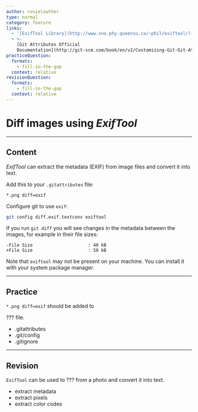 ```yaml
---
author: rosielowther
type: normal
category: feature
links:
  - '[ExifTool Library](http://www.sno.phy.queensu.ca/~phil/exiftool/){website}'
  - >-
    [Git Attributes Official
    Documentation](http://git-scm.com/book/en/v2/Customizing-Git-Git-Attributes){website}
practiceQuestion:
  formats:
    - fill-in-the-gap
  context: relative
revisionQuestion:
  formats:
    - fill-in-the-gap
  context: relative
---
```


# Diff images using *ExifTool*


---

## Content

*ExifTool* can extract the metadata (EXIF) from image files and convert it into text.

Add this to your `.gitattributes` file:

```plain-text
*.png diff=exif
```

Configure git to use `exif`:

```bash
git config diff.exif.textconv exiftool
```

If you run `git diff` you will see changes in the metadata between the images, for example in their file sizes:

```plain-text
-File Size                     : 40 kB
+File Size                     : 50 kB
```

Note that `exiftool` may not be present on your machine. You can install it with your system package manager.


---

## Practice

`*.png diff=exif`  should be added to

??? file.

- .gitattributes
- .git/config
- .gitignore


---

## Revision

`ExifTool` can be used to ??? from a photo and convert it into text.

- extract metadata
- extract pixels
- extract color codes
